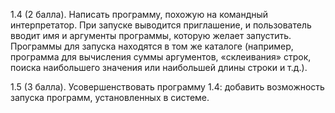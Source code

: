1.4 (2 балла). Написать программу, похожую на командный интерпретатор. При запуске выводится приглашение, и пользователь вводит имя и аргументы программы, которую желает запустить. Программы для запуска находятся в том же каталоге (например, программа для вычисления суммы аргументов, «склеивания» строк, поиска наибольшего значения или наибольшей длины строки и т.д.).

1.5 (3 балла). Усовершенствовать программу 1.4: добавить возможность запуска программ, установленных в системе.
